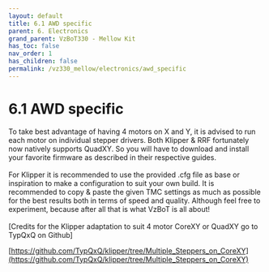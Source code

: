 ```yaml
---
layout: default
title: 6.1 AWD specific
parent: 6. Electronics
grand_parent: VzBoT330 - Mellow Kit
has_toc: false
nav_order: 1
has_children: false
permalink: /vz330_mellow/electronics/awd_specific
---
```


# 6.1 AWD specific

To take best advantage of having 4 motors on X and Y, it is advised to run each motor on individual stepper drivers. Both Klipper & RRF fortunately now natively supports QuadXY. So you will have to download and install your favorite firmware as described in their respective guides.
<br>
<br>
For Klipper it is recommended to use the provided .cfg file as base or inspiration to make a configuration to suit your own build. It is recommended to copy & paste the given TMC settings as much as possible for the best results both in terms of speed and quality. Although feel free to experiment, because after all that is what VzBoT is all about!
<br>
<br>
[Credits for the Klipper adaptation to suit 4 motor CoreXY or QuadXY go to TypQxQ on Github]
<br>

[https://github.com/TypQxQ/klipper/tree/Multiple_Steppers_on_CoreXY](https://github.com/TypQxQ/klipper/tree/Multiple_Steppers_on_CoreXY)